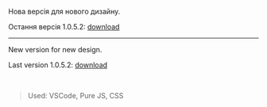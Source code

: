 Нова версія для нового дизайну.

Остання версія 1.0.5.2: [download](https://github.com/merowing/rozetka/releases/download/1.0.5.2/Rozetka2-v1.0.5.2.zip)

***
New version for new design.

Last version 1.0.5.2: [download](https://github.com/merowing/rozetka/releases/download/1.0.5.2/Rozetka2-v1.0.5.2.zip)

<br />

>Used: VSCode, Pure JS, CSS